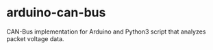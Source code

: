 # arduino-can-bus
CAN-Bus implementation for Arduino and Python3 script that analyzes packet voltage data.

